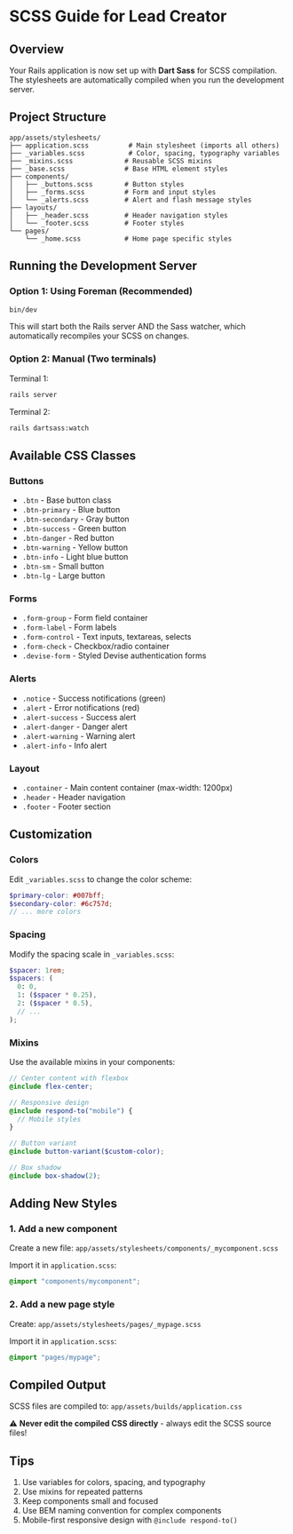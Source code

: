 # SCSS Guide for Lead Creator

## Overview
Your Rails application is now set up with **Dart Sass** for SCSS compilation. The stylesheets are automatically compiled when you run the development server.

## Project Structure

```
app/assets/stylesheets/
├── application.scss          # Main stylesheet (imports all others)
├── _variables.scss           # Color, spacing, typography variables
├── _mixins.scss             # Reusable SCSS mixins
├── _base.scss               # Base HTML element styles
├── components/
│   ├── _buttons.scss        # Button styles
│   ├── _forms.scss          # Form and input styles
│   └── _alerts.scss         # Alert and flash message styles
├── layouts/
│   ├── _header.scss         # Header navigation styles
│   └── _footer.scss         # Footer styles
└── pages/
    └── _home.scss           # Home page specific styles
```

## Running the Development Server

### Option 1: Using Foreman (Recommended)
```bash
bin/dev
```
This will start both the Rails server AND the Sass watcher, which automatically recompiles your SCSS on changes.

### Option 2: Manual (Two terminals)
Terminal 1:
```bash
rails server
```

Terminal 2:
```bash
rails dartsass:watch
```

## Available CSS Classes

### Buttons
- `.btn` - Base button class
- `.btn-primary` - Blue button
- `.btn-secondary` - Gray button
- `.btn-success` - Green button
- `.btn-danger` - Red button
- `.btn-warning` - Yellow button
- `.btn-info` - Light blue button
- `.btn-sm` - Small button
- `.btn-lg` - Large button

### Forms
- `.form-group` - Form field container
- `.form-label` - Form labels
- `.form-control` - Text inputs, textareas, selects
- `.form-check` - Checkbox/radio container
- `.devise-form` - Styled Devise authentication forms

### Alerts
- `.notice` - Success notifications (green)
- `.alert` - Error notifications (red)
- `.alert-success` - Success alert
- `.alert-danger` - Danger alert
- `.alert-warning` - Warning alert
- `.alert-info` - Info alert

### Layout
- `.container` - Main content container (max-width: 1200px)
- `.header` - Header navigation
- `.footer` - Footer section

## Customization

### Colors
Edit `_variables.scss` to change the color scheme:
```scss
$primary-color: #007bff;
$secondary-color: #6c757d;
// ... more colors
```

### Spacing
Modify the spacing scale in `_variables.scss`:
```scss
$spacer: 1rem;
$spacers: (
  0: 0,
  1: ($spacer * 0.25),
  2: ($spacer * 0.5),
  // ...
);
```

### Mixins
Use the available mixins in your components:
```scss
// Center content with flexbox
@include flex-center;

// Responsive design
@include respond-to("mobile") {
  // Mobile styles
}

// Button variant
@include button-variant($custom-color);

// Box shadow
@include box-shadow(2);
```

## Adding New Styles

### 1. Add a new component
Create a new file: `app/assets/stylesheets/components/_mycomponent.scss`

Import it in `application.scss`:
```scss
@import "components/mycomponent";
```

### 2. Add a new page style
Create: `app/assets/stylesheets/pages/_mypage.scss`

Import it in `application.scss`:
```scss
@import "pages/mypage";
```

## Compiled Output
SCSS files are compiled to: `app/assets/builds/application.css`

⚠️ **Never edit the compiled CSS directly** - always edit the SCSS source files!

## Tips
1. Use variables for colors, spacing, and typography
2. Use mixins for repeated patterns
3. Keep components small and focused
4. Use BEM naming convention for complex components
5. Mobile-first responsive design with `@include respond-to()`

